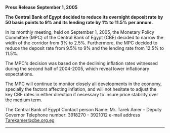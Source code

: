 **Press Release**
**September 1, 2005**

**The Central Bank of Egypt decided to reduce its overnight deposit rate by 50 basis**
**points to 9% and its lending rate by 1% to 11.5% per annum.**

In its monthly meeting, held on September 1, 2005, the Monetary Policy Committee (MPC)
of the Central Bank of Egypt (CBE) decided to narrow the width of the corridor from 3% to
2.5%. Furthermore, the MPC decided to reduce the deposit rate from 9.5% to 9% and the
lending rate from 12.5% to 11.5%.

The MPC's decision was based on the declining inflation rates witnessed during the second
half of 2004-2005, which reveal lower inflationary expectations.

The MPC will continue to monitor closely all developments in the economy, specially the
factors affecting inflation, and will not hesitate to adjust the key CBE rates in either direction
if necessary to insure price stability over the medium term.

The Central Bank of Egypt
Contact person
Name: Mr. Tarek Amer – Deputy Governor
Telephone number: 3918270 - 3921012
e-mail address Tarekamer@cbe.org.eg


-----


